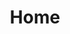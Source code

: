 ---
layout: home
title: Home
landing-title: "Hey! I'm Roman"
description: null
image: 'assets/images/water-unsplash.png'
author: null
show_tile: false
---